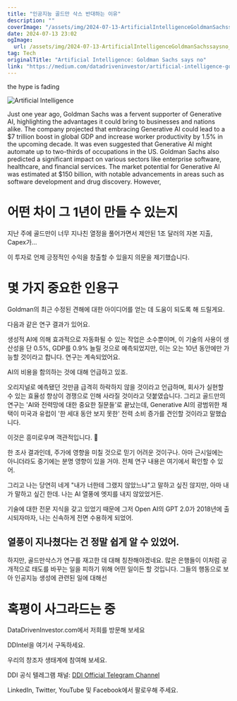 ```yaml
---
title: "인공지능 골드만 삭스 반대하는 이유"
description: ""
coverImage: "/assets/img/2024-07-13-ArtificialIntelligenceGoldmanSachssaysno_0.png"
date: 2024-07-13 23:02
ogImage: 
  url: /assets/img/2024-07-13-ArtificialIntelligenceGoldmanSachssaysno_0.png
tag: Tech
originalTitle: "Artificial Intelligence: Goldman Sachs says no"
link: "https://medium.com/datadriveninvestor/artificial-intelligence-goldman-says-no-65dae6cd9353"
---
```



the hype is fading

![Artificial Intelligence](/assets/img/2024-07-13-ArtificialIntelligenceGoldmanSachssaysno_0.png)

Just one year ago, Goldman Sachs was a fervent supporter of Generative AI, highlighting the advantages it could bring to businesses and nations alike. The company projected that embracing Generative AI could lead to a $7 trillion boost in global GDP and increase worker productivity by 1.5% in the upcoming decade. It was even suggested that Generative AI might automate up to two-thirds of occupations in the US. Goldman Sachs also predicted a significant impact on various sectors like enterprise software, healthcare, and financial services. The market potential for Generative AI was estimated at $150 billion, with notable advancements in areas such as software development and drug discovery. However,

<div class="content-ad"></div>

# 어떤 차이 그 1년이 만들 수 있는지

지난 주에 골드만이 너무 지나친 열정을 풀어가면서 제안된 1조 달러의 자본 지출, Capex가...

이 투자로 언제 긍정적인 수익을 창출할 수 있을지 의문을 제기했습니다.

# 몇 가지 중요한 인용구

<div class="content-ad"></div>

Goldman의 최근 수정된 견해에 대한 아이디어를 얻는 데 도움이 되도록 해 드릴게요.

다음과 같은 연구 결과가 있어요.

생성적 AI에 의해 효과적으로 자동화될 수 있는 작업은 소수뿐이며, 이 기술의 사용이 생산성을 단 0.5%, GDP를 0.9% 늘릴 것으로 예측되었지만, 이는 오는 10년 동안에만 가능할 것이라고 합니다. 연구는 계속되었어요.

AI의 비용을 함의하는 것에 대해 언급하고 있죠.

<div class="content-ad"></div>

오리지널로 예측됐던 것만큼 급격히 하락하지 않을 것이라고 언급하며, 회사가 실현할 수 있는 효율성 향상이 경쟁으로 인해 사라질 것이라고 덧붙였습니다. 그리고 골드만의 연구는 'AI와 전력망에 대한 중요한 질문들'로 끝났는데, Generative AI의 광범위한 채택이 미국과 유럽이 '한 세대 동안 보지 못한' 전력 소비 증가를 견인할 것이라고 말했습니다.

이것은 흥미로우며 객관적입니다. 🌟

<div class="content-ad"></div>

한 조사 결과인데, 주가에 영향을 미칠 것으로 믿기 어려운 것이구나. 아마 근시일에는 아니더라도 중기에는 분명 영향이 있을 거야. 전체 연구 내용은 여기에서 확인할 수 있어.

그리고 나는 당연히 네게 "내가 너한테 그랬지 않았느냐"고 말하고 싶진 않지만, 아마 내가 말하고 싶긴 한데. 나는 AI 열풍에 엣지를 내지 않았었거든.

기술에 대한 전문 지식을 갖고 있었기 때문에 그저 Open AI의 GPT 2.0가 2018년에 출시되자마자, 나는 신속하게 전면 수용하게 되었어. 

## 열풍이 지나쳤다는 건 정말 쉽게 알 수 있었어.

<div class="content-ad"></div>

하지만, 골드만삭스가 연구를 재고한 데 대해 칭찬해야겠네요. 많은 은행들이 이처럼 공개적으로 태도를 바꾸는 일을 피하기 위해 어떤 일이든 할 것입니다. 그들의 행동으로 보아 인공지능 생성에 관련된 일에 대해선

# 혹평이 사그라드는 중

DataDrivenInvestor.com에서 저희를 방문해 보세요

DDIntel을 여기서 구독하세요.

<div class="content-ad"></div>

우리의 창조자 생태계에 참여해 보세요.

DDI 공식 텔레그램 채널: [DDI Official Telegram Channel](https://t.me/+tafUp6ecEys4YjQ1)

LinkedIn, Twitter, YouTube 및 Facebook에서 팔로우해 주세요.